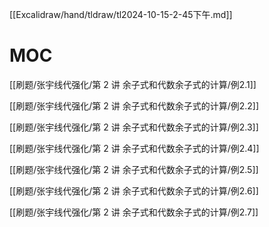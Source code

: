 [[Excalidraw/hand/tldraw/tl2024-10-15-2-45下午.md]]

# MOC

[[刷题/张宇线代强化/第 2 讲 余子式和代数余子式的计算/例2.1]]

[[刷题/张宇线代强化/第 2 讲 余子式和代数余子式的计算/例2.2]]

[[刷题/张宇线代强化/第 2 讲 余子式和代数余子式的计算/例2.3]]

[[刷题/张宇线代强化/第 2 讲 余子式和代数余子式的计算/例2.4]]

[[刷题/张宇线代强化/第 2 讲 余子式和代数余子式的计算/例2.5]]

[[刷题/张宇线代强化/第 2 讲 余子式和代数余子式的计算/例2.6]]

[[刷题/张宇线代强化/第 2 讲 余子式和代数余子式的计算/例2.7]]
